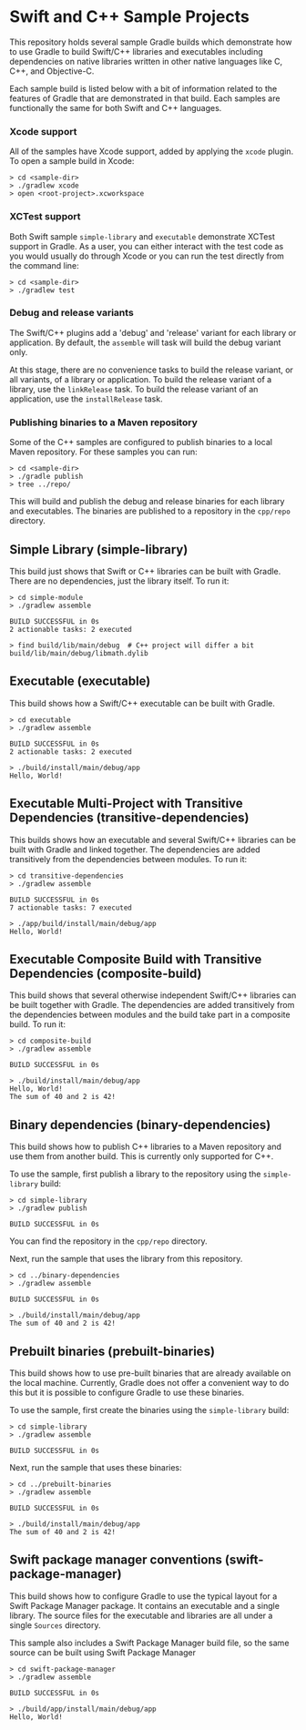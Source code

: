 # Swift and C++ Sample Projects

This repository holds several sample Gradle builds which demonstrate how to
use Gradle to build Swift/C++ libraries and executables including dependencies on
native libraries written in other native languages like C, C++, and Objective-C.

Each sample build is listed below with a bit of information related to the
features of Gradle that are demonstrated in that build. Each samples are functionally
the same for both Swift and C++ languages.

### Xcode support

All of the samples have Xcode support, added by applying the `xcode` plugin. To open a sample build in Xcode:

```
> cd <sample-dir>
> ./gradlew xcode
> open <root-project>.xcworkspace
```

### XCTest support

Both Swift sample `simple-library` and `executable` demonstrate XCTest support in Gradle. As a user, you can either
interact with the test code as you would usually do through Xcode or you can run the test directly from the command line:

```
> cd <sample-dir>
> ./gradlew test
```

### Debug and release variants

The Swift/C++ plugins add a 'debug' and 'release' variant for each library or application. By default, the `assemble` will task will build the debug variant only. 

At this stage, there are no convenience tasks to build the release variant, or all variants, of a library or application.
To build the release variant of a library, use the `linkRelease` task. To build the release variant of an application, use the `installRelease` task.

### Publishing binaries to a Maven repository

Some of the C++ samples are configured to publish binaries to a local Maven repository. For these samples you can run:

```
> cd <sample-dir>
> ./gradle publish
> tree ../repo/
```

This will build and publish the debug and release binaries for each library and executables. The binaries are published to a repository in the `cpp/repo` directory.

## Simple Library (simple-library)

This build just shows that Swift or C++ libraries can be built with Gradle. There
are no dependencies, just the library itself. To run it:

```
> cd simple-module
> ./gradlew assemble

BUILD SUCCESSFUL in 0s
2 actionable tasks: 2 executed

> find build/lib/main/debug  # C++ project will differ a bit
build/lib/main/debug/libmath.dylib
```

## Executable (executable)

This build shows how a Swift/C++ executable can be built with Gradle.

```
> cd executable
> ./gradlew assemble

BUILD SUCCESSFUL in 0s
2 actionable tasks: 2 executed

> ./build/install/main/debug/app
Hello, World!
```

## Executable Multi-Project with Transitive Dependencies (transitive-dependencies)

This builds shows how an executable and several Swift/C++ libraries can be built with Gradle and linked together. The
dependencies are added transitively from the dependencies between modules.
To run it:

```
> cd transitive-dependencies
> ./gradlew assemble

BUILD SUCCESSFUL in 0s
7 actionable tasks: 7 executed

> ./app/build/install/main/debug/app
Hello, World!
```

## Executable Composite Build with Transitive Dependencies (composite-build)

This build shows that several otherwise independent Swift/C++ libraries can be built together with Gradle. The
dependencies are added transitively from the dependencies between modules
and the build take part in a composite build. To run it:

```
> cd composite-build
> ./gradlew assemble

BUILD SUCCESSFUL in 0s

> ./build/install/main/debug/app
Hello, World!
The sum of 40 and 2 is 42!
```

## Binary dependencies (binary-dependencies)

This build shows how to publish C++ libraries to a Maven repository and use them from another build. This is currently only supported for C++.

To use the sample, first publish a library to the repository using the `simple-library` build:

```
> cd simple-library
> ./gradlew publish

BUILD SUCCESSFUL in 0s
```

You can find the repository in the `cpp/repo` directory.

Next, run the sample that uses the library from this repository.

```
> cd ../binary-dependencies
> ./gradlew assemble

BUILD SUCCESSFUL in 0s

> ./build/install/main/debug/app
The sum of 40 and 2 is 42!
```

## Prebuilt binaries (prebuilt-binaries)

This build shows how to use pre-built binaries that are already available on the local machine. Currently, Gradle does not offer a convenient way to do this but it is possible to configure Gradle to use these binaries.

To use the sample, first create the binaries using the `simple-library` build:

```
> cd simple-library
> ./gradlew assemble

BUILD SUCCESSFUL in 0s
```

Next, run the sample that uses these binaries:

```
> cd ../prebuilt-binaries
> ./gradlew assemble

BUILD SUCCESSFUL in 0s

> ./build/install/main/debug/app
The sum of 40 and 2 is 42!
```

## Swift package manager conventions (swift-package-manager)

This build shows how to configure Gradle to use the typical layout for a Swift Package Manager package.
It contains an executable and a single library. The source files for the executable and libraries are all under a single `Sources` directory. 

This sample also includes a Swift Package Manager build file, so the same source can be built using Swift Package Manager

```
> cd swift-package-manager
> ./gradlew assemble

BUILD SUCCESSFUL in 0s

> ./build/app/install/main/debug/app
Hello, World!
```
